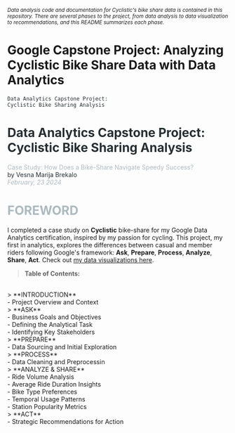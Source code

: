 <sub>*Data analysis code and documentation for Cyclistic's bike share data is contained in this repository.
There are several phases to the project, from data analysis to data visualization to recommendations, and this README summarizes each phase.*</sub>

# Google Capstone Project: Analyzing Cyclistic Bike Share Data with Data Analytics
<code style="color : #272f33">Data Analytics Capstone Project: Cyclistic Bike Sharing Analysis</code>
<h1 style="color: #272f33;">Data Analytics Capstone Project: Cyclistic Bike Sharing Analysis</h1>
<font color="#adbac0">Case Study: How Does a Bike-Share Navigate Speedy Success?</font><br>
<font style="color: #272f33;">by Vesna Marija Brekalo</font><br>
<i><font color="#adbac0">February, 23 2024</font></i>

# <font color="#adbac0">FOREWORD</font>
I completed a case study on **Cyclistic** bike-share for my Google Data Analytics certification, inspired by my passion for cycling. This project, my first in analytics, explores the differences between casual and member riders following Google's framework: **Ask**, **Prepare**, **Process**, **Analyze**, **Share**, **Act**. Check out [my data visualizations here](https://www.linkedin.com/in/vesna-marija-brekalo).

> **Table of Contents:**<br>
<br>
> **INTRODUCTION** <br>
    - Project Overview and Context <br>
> **ASK** <br>
    - Business Goals and Objectives <br>
    - Defining the Analytical Task <br>
    - Identifying Key Stakeholders <br>
> **PREPARE** <br>
    - Data Sourcing and Initial Exploration <br>
> **PROCESS** <br>
    - Data Cleaning and Preprocessin <br>
> **ANALYZE & SHARE** <br>
    - Ride Volume Analysis <br>
    - Average Ride Duration Insights <br>
    - Bike Type Preferences <br>
    - Temporal Usage Patterns <br>
    - Station Popularity Metrics <br>
> **ACT** <br>
    - Strategic Recommendations for Action
